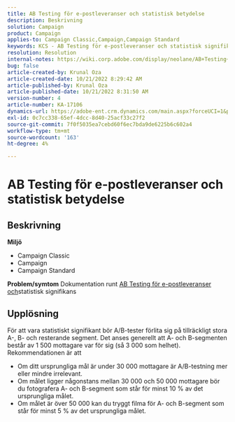 ```yaml
---
title: AB Testing för e-postleveranser och statistisk betydelse
description: Beskrivning
solution: Campaign
product: Campaign
applies-to: Campaign Classic,Campaign,Campaign Standard
keywords: KCS - AB Testing för e-postleveranser och statistisk signifikans
resolution: Resolution
internal-notes: https://wiki.corp.adobe.com/display/neolane/AB+Testing+for+Email+Deliveries
bug: false
article-created-by: Krunal Oza
article-created-date: 10/21/2022 8:29:42 AM
article-published-by: Krunal Oza
article-published-date: 10/21/2022 8:31:50 AM
version-number: 4
article-number: KA-17106
dynamics-url: https://adobe-ent.crm.dynamics.com/main.aspx?forceUCI=1&pagetype=entityrecord&etn=knowledgearticle&id=fa5ed781-1a51-ed11-bba2-0022480867fb
exl-id: 0c7cc338-65ef-4dcc-8d40-25acf33c27f2
source-git-commit: 7f0f5035ea7cebd60f6ec7bda9de6225b6c602a4
workflow-type: tm+mt
source-wordcount: '163'
ht-degree: 4%

---
```


# AB Testing för e-postleveranser och statistisk betydelse

## Beskrivning

<b>Miljö</b>
- Campaign Classic
- Campaign
- Campaign Standard



<b>Problem/symtom</b>
Dokumentation runt [AB Testing för e-postleveranser och](https://wiki.corp.adobe.com/display/neolane/AB+Testing+for+Email+Deliveries)statistisk signifikans


## Upplösning


För att vara statistiskt signifikant bör A/B-tester förlita sig på tillräckligt stora A-, B- och resterande segment. Det anses generellt att A- och B-segmenten består av 1 500 mottagare var för sig (så 3 000 som helhet). Rekommendationen är att

- Om ditt ursprungliga mål är under 30 000 mottagare är A/B-testning mer eller mindre irrelevant.
- Om målet ligger någonstans mellan 30 000 och 50 000 mottagare bör du fotografera A- och B-segment som står för minst 10 % av det ursprungliga målet.
- Om målet är över 50 000 kan du tryggt filma för A- och B-segment som står för minst 5 % av det ursprungliga målet.
